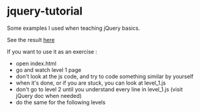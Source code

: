 jquery-tutorial
===============

Some examples I used when teaching jQuery basics.

See the result [here](https://cdn.rawgit.com/plancien/jquery-tutorial/master/index.html)

If you want to use it as an exercise :
* open index.html
* go and watch level 1 page
* don't look at the js code, and try to code something similar by yourself
* when it's done, or if you are stuck, you can look at level_1.js
* don't go to level 2 until you understand every line in level_1.js (visit jQuery doc when needed)
* do the same for the following levels

